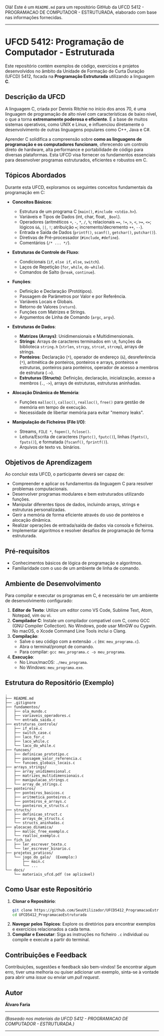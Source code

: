 Olá! Este é um `README.md` para um repositório GitHub da UFCD 5412 - PROGRAMACAO DE COMPUTADOR - ESTRUTURADA, elaborado com base nas informações fornecidas.

---

# UFCD 5412: Programação de Computador - Estruturada

Este repositório contém exemplos de código, exercícios e projetos desenvolvidos no âmbito da Unidade de Formação de Curta Duração (UFCD) 5412, focada na **Programação Estruturada** utilizando a linguagem **C**.

## Descrição da UFCD

A linguagem C, criada por Dennis Ritchie no início dos anos 70, é uma linguagem de programação de alto nível com características de baixo nível, o que a torna **extremamente poderosa e eficiente**. É a base de muitos sistemas operativos, como UNIX e Linux, e influenciou diretamente o desenvolvimento de outras linguagens populares como C++, Java e C#.

Aprender C solidifica a compreensão sobre **como as linguagens de programação e os computadores funcionam**, oferecendo um controlo direto de hardware, alta performance e portabilidade de código para diversas plataformas. Esta UFCD visa fornecer os fundamentos essenciais para desenvolver programas estruturados, eficientes e robustos em C.

## Tópicos Abordados

Durante esta UFCD, exploramos os seguintes conceitos fundamentais da programação em C:

*   **Conceitos Básicos**:
    *   Estrutura de um programa C (`main()`, `#include <stdio.h>`).
    *   Variáveis e Tipos de Dados (int, char, float, `_Bool`).
    *   Operadores (aritméticos `+`, `-`, `*`, `/`, `%`; relacionais `==`, `!=`, `>`, `<`, `>=`, `<=`; lógicos `&&`, `||`, `!`; atribuição `=`; incremento/decremento `++`, `--`).
    *   Entrada e Saída de Dados (`printf()`, `scanf()`, `getchar()`, `putchar()`).
    *   Diretivas de Pré-processador (`#include`, `#define`).
    *   Comentários (`/* ... */`).

*   **Estruturas de Controle de Fluxo**:
    *   Condicionais (`if`, `else if`, `else`, `switch`).
    *   Laços de Repetição (`for`, `while`, `do-while`).
    *   Comandos de Salto (`break`, `continue`).

*   **Funções**:
    *   Definição e Declaração (Protótipos).
    *   Passagem de Parâmetros por Valor e por Referência.
    *   Variáveis Locais e Globais.
    *   Retorno de Valores (`return`).
    *   Funções com Matrizes e Strings.
    *   Argumentos de Linha de Comando (`argc`, `argv`).

*   **Estruturas de Dados**:
    *   **Matrizes (Arrays)**: Unidimensionais e Multidimensionais.
    *   **Strings**: Arrays de caracteres terminados em `\0`, funções da biblioteca `string.h` (`strlen`, `strcpy`, `strcat`, `strcmp`), arrays de strings.
    *   **Ponteiros**: Declaração (`*`), operador de endereço (`&`), desreferência (`*`), aritmética de ponteiros, ponteiros e arrays, ponteiros e estruturas, ponteiros para ponteiros, operador de acesso a membros de estrutura (`->`).
    *   **Estruturas (Structs)**: Definição, declaração, inicialização, acesso a membros (`.`, `->`), arrays de estruturas, estruturas aninhadas.

*   **Alocação Dinâmica de Memória**:
    *   Funções `malloc()`, `calloc()`, `realloc()`, `free()` para gestão de memória em tempo de execução.
    *   Necessidade de libertar memória para evitar "memory leaks".

*   **Manipulação de Ficheiros (File I/O)**:
    *   Streams, `FILE *`, `fopen()`, `fclose()`.
    *   Leitura/Escrita de caracteres (`fgetc()`, `fputc()`), linhas (`fgets()`, `fputs()`), e formatada (`fscanf()`, `fprintf()`).
    *   Arquivos de texto vs. binários.

## Objetivos de Aprendizagem

Ao concluir esta UFCD, o participante deverá ser capaz de:
*   Compreender e aplicar os fundamentos da linguagem C para resolver problemas computacionais.
*   Desenvolver programas modulares e bem estruturados utilizando funções.
*   Manipular diferentes tipos de dados, incluindo arrays, strings e estruturas personalizadas.
*   Gerir a memória de forma eficiente através do uso de ponteiros e alocação dinâmica.
*   Realizar operações de entrada/saída de dados via consola e ficheiros.
*   Implementar algoritmos e resolver desafios de programação de forma estruturada.

## Pré-requisitos

*   Conhecimentos básicos de lógica de programação e algoritmos.
*   Familiaridade com o uso de um ambiente de linha de comando.

## Ambiente de Desenvolvimento

Para compilar e executar os programas em C, é necessário ter um ambiente de desenvolvimento configurado:

1.  **Editor de Texto**: Utilize um editor como VS Code, Sublime Text, Atom, Notepad, vim ou vi.
2.  **Compilador C**: Instale um compilador compatível com C, como GCC (GNU Compiler Collection). No Windows, pode usar MinGW ou Cygwin. No macOS, o Xcode Command Line Tools inclui o Clang.
3.  **Compilação**:
    *   Salve o seu código com a extensão `.c` (ex: `meu_programa.c`).
    *   Abra o terminal/prompt de comando.
    *   Para compilar: `gcc meu_programa.c -o meu_programa`.
4.  **Execução**:
    *   No Linux/macOS: `./meu_programa`.
    *   No Windows: `meu_programa.exe`.

## Estrutura do Repositório (Exemplo)

```
.
├── README.md
├── .gitignore
├── fundamentos/
│   ├── ola_mundo.c
│   ├── variaveis_operadores.c
│   └── entrada_saida.c
├── estruturas_controle/
│   ├── if_else.c
│   ├── switch_case.c
│   ├── laco_for.c
│   ├── laco_while.c
│   └── laco_do_while.c
├── funcoes/
│   ├── definicao_prototipo.c
│   ├── passagem_valor_referencia.c
│   └── funcoes_globais_locais.c
├── arrays_strings/
│   ├── array_unidimensional.c
│   ├── matrizes_multidimensionais.c
│   ├── manipulacao_strings.c
│   └── array_de_strings.c
├── ponteiros/
│   ├── ponteiros_basicos.c
│   ├── aritmetica_ponteiros.c
│   ├── ponteiros_e_arrays.c
│   └── ponteiros_e_structs.c
├── structs/
│   ├── definicao_struct.c
│   ├── arrays_de_structs.c
│   └── structs_aninhadas.c
├── alocacao_dinamica/
│   ├── malloc_free_exemplo.c
│   └── realloc_exemplo.c
├── fich_io/
│   ├── ler_escrever_texto.c
│   └── ler_escrever_binario.c
├── projetos_praticos/
│   └── jogo_do_galo/  (Exemplo:)
│       ├── main.c
│       └── ...
└── docs/
    └── materiais_ufcd.pdf (se aplicável)
```

## Como Usar este Repositório

1.  **Clonar o Repositório**:
    ```bash
    git clone https://github.com/SeuUtilizador/UFCD5412_ProgramacaoEstruturada.git
    cd UFCD5412_ProgramacaoEstruturada
    ```
2.  **Navegar pelos Tópicos**: Explore os diretórios para encontrar exemplos e exercícios relacionados a cada tema.
3.  **Compilar e Executar**: Siga as instruções no ficheiro `.c` individual ou compile e execute a partir do terminal.

## Contribuições e Feedback

Contribuições, sugestões e feedback são bem-vindos! Se encontrar algum erro, tiver uma melhoria ou quiser adicionar um exemplo, sinta-se à vontade para abrir uma *issue* ou enviar um *pull request*.

## Autor

**Álvaro Faria**

---
*(Baseado nos materiais da UFCD 5412 - PROGRAMACAO DE COMPUTADOR - ESTRUTURADA.)*

---
